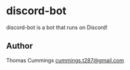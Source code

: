 # discord-bot

discord-bot is a bot that runs on Discord!

## Author

Thomas Cummings
cummings.t287@gmail.com

